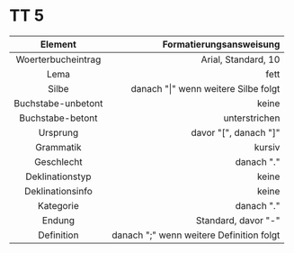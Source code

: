 # TT 5

| Element                 | Formatierungsansweisung                        |
|:-----------------------:|-----------------------------------------------:|
| Woerterbucheintrag      | Arial, Standard, 10                            |
| Lema                    | fett                                           |
| Silbe                   | danach  "\|" wenn weitere Silbe folgt          |
| Buchstabe-unbetont      | keine                                          |
| Buchstabe-betont        | unterstrichen                                  |
| Ursprung                | davor "[", danach "]"                          |
| Grammatik               | kursiv                                         |
| Geschlecht              | danach "."                                     |
| Deklinationstyp         | keine                                          |
| Deklinationsinfo        | keine                                          |
| Kategorie               | danach "."                                     |
| Endung                  | Standard, davor "-"                            |
| Definition              | danach  "\;" wenn weitere Definition folgt     |